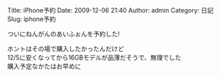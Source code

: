 Title: iPhone予約
Date: 2009-12-06 21:40
Author: admin
Category: 日記
Slug: iphone予約

ついにねんがんのあいふぉんを予約した!

ホントはその場で購入したかったんだけど  
12/5に安くなってから16GBモデルが品薄だそうで、無理でした  
購入予定なかたはお早めに

</p>

